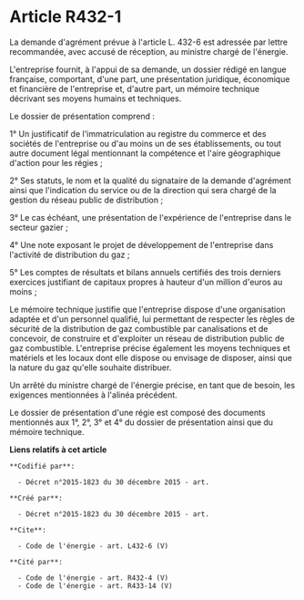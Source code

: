 # Article R432-1

La demande d'agrément prévue à l'article L. 432-6 est adressée par lettre recommandée, avec accusé de réception, au ministre
chargé de l'énergie. 

L'entreprise fournit, à l'appui de sa demande, un dossier rédigé en langue française, comportant, d'une part, une
présentation juridique, économique et financière de l'entreprise et, d'autre part, un mémoire technique décrivant ses moyens
humains et techniques. 

Le dossier de présentation comprend : 

1° Un justificatif de l'immatriculation au registre du commerce et des sociétés de l'entreprise ou d'au moins un de ses
établissements, ou tout autre document légal mentionnant la compétence et l'aire géographique d'action pour les régies ;

2° Ses statuts, le nom et la qualité du signataire de la demande d'agrément ainsi que l'indication du service ou de la
direction qui sera chargé de la gestion du réseau public de distribution ; 

3° Le cas échéant, une présentation de l'expérience de l'entreprise dans le secteur gazier ; 

4° Une note exposant le projet de développement de l'entreprise dans l'activité de distribution du gaz ; 

5° Les comptes de résultats et bilans annuels certifiés des trois derniers exercices justifiant de capitaux propres à hauteur
d'un million d'euros au moins ; 

Le mémoire technique justifie que l'entreprise dispose d'une organisation adaptée et d'un personnel qualifié, lui permettant
de respecter les règles de sécurité de la distribution de gaz combustible par canalisations et de concevoir, de construire et
d'exploiter un réseau de distribution public de gaz combustible. L'entreprise précise également les moyens techniques et
matériels et les locaux dont elle dispose ou envisage de disposer, ainsi que la nature du gaz qu'elle souhaite distribuer. 

Un arrêté du ministre chargé de l'énergie précise, en tant que de besoin, les exigences mentionnées à l'alinéa précédent. 

Le dossier de présentation d'une régie est composé des documents mentionnés aux 1°, 2°, 3° et 4° du dossier de présentation
ainsi que du mémoire technique.

**Liens relatifs à cet article**

	**Codifié par**:

	  - Décret n°2015-1823 du 30 décembre 2015 - art.

	**Créé par**:

	  - Décret n°2015-1823 du 30 décembre 2015 - art.

	**Cite**:

	  - Code de l'énergie - art. L432-6 (V)

	**Cité par**:

	  - Code de l'énergie - art. R432-4 (V)
	  - Code de l'énergie - art. R433-14 (V)
